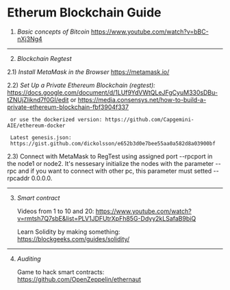 Etherum Blockchain Guide
========================

1) *Basic concepts of Bitcoin*
   https://www.youtube.com/watch?v=bBC-nXj3Ng4

---

2) *Blockchain Regtest*

2.1) *Install MetaMask in the Browser*
     https://metamask.io/

2.2) *Set Up a Private Ethereum Blockchain (regtest):*
     https://docs.google.com/document/d/1LUf9YdVWtQLeJFgCyuM330sDBu-tZNUjZliknd7f0GI/edit
     or
     https://media.consensys.net/how-to-build-a-private-ethereum-blockchain-fbf3904f337

     or use the dockerized version: https://github.com/Capgemini-AIE/ethereum-docker
        
     Latest genesis.json:
     https://gist.github.com/dickolsson/e652b3d0e7bee55aa0a582d8a03900bf

2.3) Connect with MetaMask to RegTest using assigned port --rpcport in the node1
     or node2.
     It's nessesary initialize the nodes with the parameter --rpc and if you want to
     connect with other pc, this parameter must setted --rpcaddr 0.0.0.0.

---

3) *Smart contract*

   Videos from 1 to 10 and 20:
   https://www.youtube.com/watch?v=rmtsh7Q7sbE&list=PLV1JDFUtrXpFh85G-Ddyy2kLSafaB9biQ

   Learn Solidity by making something:
   https://blockgeeks.com/guides/solidity/

---

4) *Auditing*

   Game to hack smart contracts:
   https://github.com/OpenZeppelin/ethernaut
